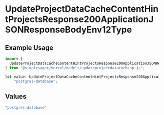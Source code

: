 # UpdateProjectDataCacheContentHintProjectsResponse200ApplicationJSONResponseBodyEnv12Type

## Example Usage

```typescript
import {
  UpdateProjectDataCacheContentHintProjectsResponse200ApplicationJSONResponseBodyEnv12Type,
} from "@simplesagar/vercel/models/updateprojectdatacacheop.js";

let value: UpdateProjectDataCacheContentHintProjectsResponse200ApplicationJSONResponseBodyEnv12Type =
    "postgres-database";
```

## Values

```typescript
"postgres-database"
```